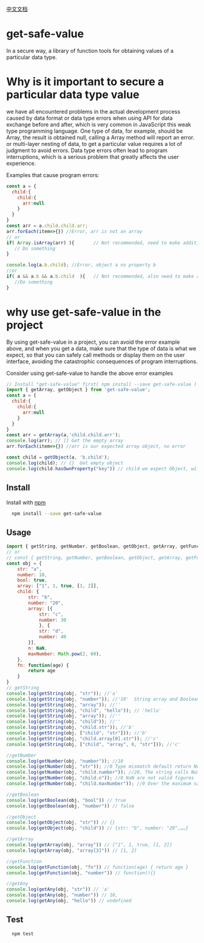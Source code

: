 
[中文文档](https://github.com/huweicool/get-safe-value/blob/master/README-Chinese.md)

# get-safe-value

 In a secure way, a library of function tools for obtaining values of a particular data type.

#  Why is it important to secure a particular data type value

we have all encountered problems in the actual development process caused by data format or data type errors when using API for data exchange before and after, which is very common in JavaScript this weak type programming language. One type of data, for example, should be Array, the result is obtained null, calling a Array method will report an error. or multi-layer nesting of data, to get a particular value requires a lot of judgment to avoid errors. Data type errors often lead to program interruptions, which is a serious problem that greatly affects the user experience.

Examples that cause program errors:

```js
const a = {
  child:{
    child:{
      arr:null
    }
  }
}
const arr = a.child.child.arr;
arr.forEach(item=>{}) //Error, arr is not an array
// or
if( Array.isArray(arr) ){		// Not recommended, need to make additional judgment
   // Do something
}

console.log(a.b.child); //Error, object a no property b
//or
if( a && a.b && a.b.child  ){	// Not recommended, also need to make additional judgment
   //Do something
}
```

#  why use get-safe-value in the project

 By using get-safe-value in a project, you can avoid the error example above, and when you get a data, make sure that the type of data is what we expect, so that you can safely call methods or display them on the user interface, avoiding the catastrophic consequences of program interruptions.

Consider using get-safe-value to handle the above error examples

```js
// Install "get-safe-value" first( npm install --save get-safe-value )
import { getArray, getObject } from 'get-safe-value';
const a = {
  child:{
    child:{
      arr:null
    }
  }
}
const arr = getArray(a,'child.child.arr');
console.log(arr); // [] Get the empty array
arr.forEach(item=>{}) //arr is our expected array object, no error

const child = getObject(a, 'b.child');
console.log(child); // {}  Get empty object
console.log(child.hasOwnProperty("key")) // child we expect Object, will not report errors

```


## Install

Install with [npm](https://www.npmjs.com/package/get-safe-value)

```sh
  npm install --save get-safe-value
```


## Usage

```js
import { getString, getNumber, getBoolean, getObject, getArray, getFunction, getAny } from 'get-safe-value';
// or
// const { getString, getNumber, getBoolean, getObject, getArray, getFunction, getAny } =  require('get-safe-value');
const obj = {
	str: "a",
	number: 10,
	bool: true,
	array: ["1", 1, true, [1, 2]],
	child: {
		str: "b",
		number: "20",
		array: [{
			str: "c",
			number: 30
			}, {
			str: "d",
			number: 40
		}],
		n: NaN,
		maxNumber: Math.pow(2, 60),
	},
	fn: function(age) {
		return age
	}
}
// getString
console.log(getString(obj, "str")); //'a'
console.log(getString(obj, "number")); //'10'  String array and Boolean, both call String constructor to String type
console.log(getString(obj, "array")); //''
console.log(getString(obj, "child", "hello")); // 'hello' 
console.log(getString(obj, "array")); //''
console.log(getString(obj, "child")); //''
console.log(getString(obj, "child.str")); //'b'
console.log(getString(obj, ["child", "str"])); //'b'
console.log(getString(obj, "child.array[0].str")); //'c'
console.log(getString(obj, ["child", "array", 0, "str"])); //'c'

//getNumber
console.log(getNumber(obj, "number")); //10
console.log(getNumber(obj, "str")); //0 Type mismatch default return Number：0 Number：0
console.log(getNumber(obj, "child.number")); //20, The string calls Number constructor to Number type
console.log(getNumber(obj, "child.n")); //0 NaN are not valid figures
console.log(getNumber(obj, "child.maxNumber")); //0 Over the maximum safe number value: Math.pow(2,53)-1.

//getBoolean
console.log(getBoolean(obj, "bool")) // true
console.log(getBoolean(obj, "number")) // false

//getObject
console.log(getObject(obj, "str")) // {}
console.log(getObject(obj, "child")) // {str: "b", number: "20",……}

//getArray
console.log(getArray(obj, "array")) // ["1", 1, true, [1, 2]]
console.log(getArray(obj, "array[3]")) // [1, 2]

//getFunction
console.log(getFunction(obj, "fn")) // function(age) { return age }
console.log(getFunction(obj, "number")) // function(){}

//getAny
console.log(getAny(obj, "str")) // 'a'
console.log(getAny(obj, "number")) // 10,
console.log(getAny(obj, "hello")) // undefined
```



## Test

```sh
  npm test
```
